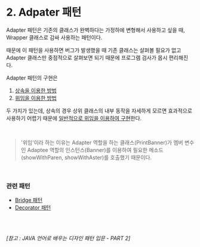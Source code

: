 # 2. Adpater 패턴

Adapter 패턴은 기존의 클래스가 완벽하다는 가정하에 변형해서 사용하고 싶을 때, Wrapper 클래스로 감싸 사용하는 패턴이다.

때문에 이 패턴을 사용하면 버그가 발생했을 때 기존 클래스는 살펴볼 필요가 없고 Adapter 클래스만 중점적으로 살펴보면 되기 때문에 프로그램 검사가 몹시 편리해진다.

Adapter 패턴의 구현은

1. [상속을 이용한 방법]()
2. [위임을 이용한 방법]()

두 가지가 있는데, 상속의 경우 상위 클래스의 내부 동작을 자세하게 모르면 효과적으로 사용하기 어렵기 때문에 <u>일반적으로 위임을 이용하여 구현</u>한다.

<br>

> '위임'이라 하는 이유는 Adapter 역할을 하는 클래스(PrintBanner)가 멤버 변수인 Adaptee 역할의 인스턴스(Banner)를 이용하여 필요한 메소드(showWithParen, showWithAster)를 호출했기 때문이다.

<br>

### 관련 패턴
- [Bridge 패턴]()
- [Decorator 패턴]()

<br>
<br>

*[참고 : JAVA 언어로 배우는 디자인 패턴 입문 - PART 2]*
